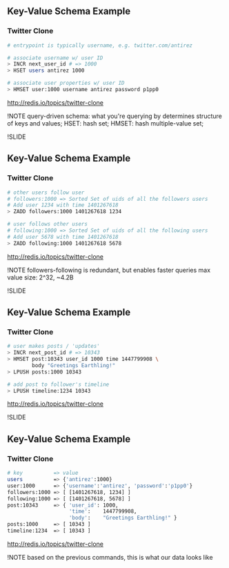 ## Key-Value Schema Example

### Twitter Clone

```sh
# entrypoint is typically username, e.g. twitter.com/antirez

# associate username w/ user ID
> INCR next_user_id # => 1000
> HSET users antirez 1000

# associate user properties w/ user ID
> HMSET user:1000 username antirez password p1pp0
```

<http://redis.io/topics/twitter-clone>

!NOTE
query-driven schema: what you're querying by determines structure of keys and values;
HSET: hash set;
HMSET: hash multiple-value set;

!SLIDE

## Key-Value Schema Example

### Twitter Clone

```sh
# other users follow user
# followers:1000 => Sorted Set of uids of all the followers users
# Add user 1234 with time 1401267618
> ZADD followers:1000 1401267618 1234

# user follows other users
# following:1000 => Sorted Set of uids of all the following users
# Add user 5678 with time 1401267618
> ZADD following:1000 1401267618 5678
```

<http://redis.io/topics/twitter-clone>

!NOTE
followers-following is redundant, but enables faster queries
max value size: 2^32, ~4.2B

!SLIDE

## Key-Value Schema Example

### Twitter Clone

```sh
# user makes posts / 'updates'
> INCR next_post_id # => 10343
> HMSET post:10343 user_id 1000 time 1447799908 \
        body "Greetings Earthling!"
> LPUSH posts:1000 10343

# add post to follower's timeline
> LPUSH timeline:1234 10343
```

<http://redis.io/topics/twitter-clone>

!SLIDE

## Key-Value Schema Example

### Twitter Clone

```sh
# key          => value
users          => {'antirez':1000}
user:1000      => {'username':'antirez', 'password':'p1pp0'}
followers:1000 => [ [1401267618, 1234] ]
following:1000 => [ [1401267618, 5678] ]
post:10343     => { 'user_id': 1000,
                    'time':    1447799908,
                    'body':    "Greetings Earthling!" }
posts:1000     => [ 10343 ]
timeline:1234  => [ 10343 ]
```

<http://redis.io/topics/twitter-clone>

!NOTE
based on the previous commands, this is what our data looks like
